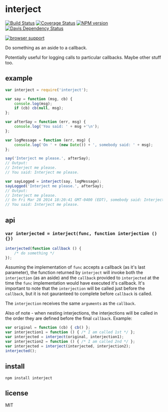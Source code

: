 interject
=========

[![Build Status](https://travis-ci.org/jasonpincin/interject.svg?branch=master)](https://travis-ci.org/jasonpincin/interject)
[![Coverage Status](https://coveralls.io/repos/jasonpincin/interject/badge.png?branch=master)](https://coveralls.io/r/jasonpincin/interject?branch=master)
[![NPM version](https://badge.fury.io/js/interject.png)](http://badge.fury.io/js/interject)
[![Davis Dependency Status](https://david-dm.org/jasonpincin/interject.png)](https://david-dm.org/jasonpincin/interject)

[![browser support](https://ci.testling.com/jasonpincin/interject.png)
](https://ci.testling.com/jasonpincin/interject)

Do something as an aside to a callback.

Potentially useful for logging calls to particular callbacks. Maybe other stuff too.

## example

```javascript
var interject = require('interject');

var say = function (msg, cb) {
    console.log(msg);
    if (cb) cb(null, msg);
};

var afterSay = function (err, msg) {
    console.log('You said: ' + msg +'\n');
};

var logMessage = function (err, msg) {
    console.log('On ' + (new Date()) + ', somebody said: ' + msg);
};

say('Interject me please.', afterSay);
// Output:
// Interject me please.
// You said: Interject me please.

var sayLogged = interject(say, logMessage);
sayLogged('Interject me please.', afterSay);
// Output:
// Interject me please.
// On Fri Mar 28 2014 18:20:41 GMT-0400 (EDT), somebody said: Interject me please.
// You said: Interject me please.
```

## api

### `var interjected = interject(func, function interjection () {})`

```javascript
interjected(function callback () {
    /* do something */
});
```

Assuming the implementation of `func` accepts a callback (as it's last parameter), the function returned by 
`interject` will invoke both the `interjection` (as an aside) and the `callback` provided to `interjected` at the 
time the `func` implementation would have executed it's callback. It's important to note that the `interjection` will be 
called just before the `callback`, but it is not gauranteed to complete before `callback` is called.

The `interjection` receives the same `arguments` as the `callback`.

Also of note - when nesting interjections, the interjections will be called in the order they are defined before the final 
`callback`. Example:

```javascript
var original = function (cb) { cb() };
var interjection1 = function () { /* I am called 1st */ };
var interjected = interject(original, interjection1);
var interjection2 = function () { /* I am called 2nd */ };
var interjected = interject(interjected, interjection2);
interjected();
```

## install

`npm install interject`

## license

MIT
